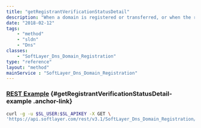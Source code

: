 ```yaml
---
title: "getRegistrantVerificationStatusDetail"
description: "When a domain is registered or transferred, or when the registrant contact information is changed, the registrant must reply to an email requesting them to confirm that the submitted contact information is correct. This method returns the current state of the verification request. "
date: "2018-02-12"
tags:
    - "method"
    - "sldn"
    - "Dns"
classes:
    - "SoftLayer_Dns_Domain_Registration"
type: "reference"
layout: "method"
mainService : "SoftLayer_Dns_Domain_Registration"
---
```


### [REST Example](#getRegistrantVerificationStatusDetail-example) <a href="/article/rest/"><i class="fas fa-question"></i></a> {#getRegistrantVerificationStatusDetail-example .anchor-link} 
```bash
curl -g -u $SL_USER:$SL_APIKEY -X GET \
'https://api.softlayer.com/rest/v3.1/SoftLayer_Dns_Domain_Registration/{SoftLayer_Dns_Domain_RegistrationID}/getRegistrantVerificationStatusDetail'
```
